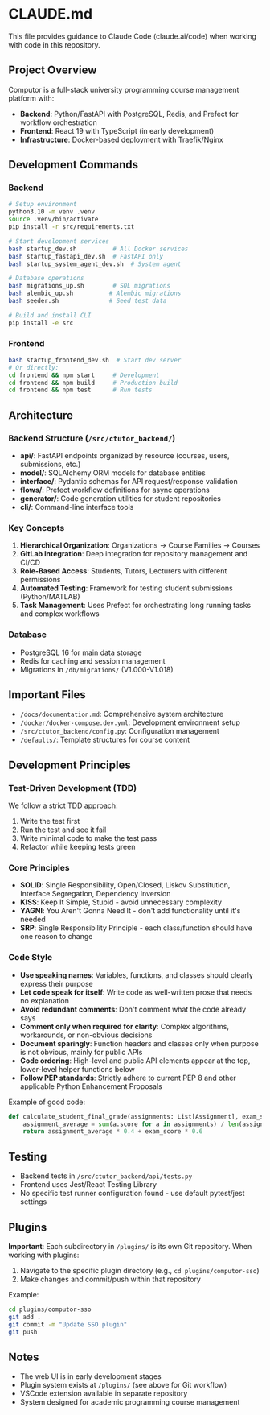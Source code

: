 # CLAUDE.md

This file provides guidance to Claude Code (claude.ai/code) when working with code in this repository.

## Project Overview

Computor is a full-stack university programming course management platform with:
- **Backend**: Python/FastAPI with PostgreSQL, Redis, and Prefect for workflow orchestration
- **Frontend**: React 19 with TypeScript (in early development)
- **Infrastructure**: Docker-based deployment with Traefik/Nginx

## Development Commands

### Backend
```bash
# Setup environment
python3.10 -m venv .venv
source .venv/bin/activate
pip install -r src/requirements.txt

# Start development services
bash startup_dev.sh          # All Docker services
bash startup_fastapi_dev.sh  # FastAPI only
bash startup_system_agent_dev.sh  # System agent

# Database operations
bash migrations_up.sh        # SQL migrations
bash alembic_up.sh          # Alembic migrations
bash seeder.sh              # Seed test data

# Build and install CLI
pip install -e src
```

### Frontend
```bash
bash startup_frontend_dev.sh  # Start dev server
# Or directly:
cd frontend && npm start     # Development
cd frontend && npm build     # Production build
cd frontend && npm test      # Run tests
```

## Architecture

### Backend Structure (`/src/ctutor_backend/`)
- **api/**: FastAPI endpoints organized by resource (courses, users, submissions, etc.)
- **model/**: SQLAlchemy ORM models for database entities
- **interface/**: Pydantic schemas for API request/response validation
- **flows/**: Prefect workflow definitions for async operations
- **generator/**: Code generation utilities for student repositories
- **cli/**: Command-line interface tools

### Key Concepts
1. **Hierarchical Organization**: Organizations → Course Families → Courses
2. **GitLab Integration**: Deep integration for repository management and CI/CD
3. **Role-Based Access**: Students, Tutors, Lecturers with different permissions
4. **Automated Testing**: Framework for testing student submissions (Python/MATLAB)
5. **Task Management**: Uses Prefect for orchestrating long running tasks and complex workflows

### Database
- PostgreSQL 16 for main data storage
- Redis for caching and session management
- Migrations in `/db/migrations/` (V1.000-V1.018)

## Important Files
- `/docs/documentation.md`: Comprehensive system architecture
- `/docker/docker-compose.dev.yml`: Development environment setup
- `/src/ctutor_backend/config.py`: Configuration management
- `/defaults/`: Template structures for course content

## Development Principles

### Test-Driven Development (TDD)
We follow a strict TDD approach:
1. Write the test first
2. Run the test and see it fail
3. Write minimal code to make the test pass
4. Refactor while keeping tests green

### Core Principles
- **SOLID**: Single Responsibility, Open/Closed, Liskov Substitution, Interface Segregation, Dependency Inversion
- **KISS**: Keep It Simple, Stupid - avoid unnecessary complexity
- **YAGNI**: You Aren't Gonna Need It - don't add functionality until it's needed
- **SRP**: Single Responsibility Principle - each class/function should have one reason to change

### Code Style
- **Use speaking names**: Variables, functions, and classes should clearly express their purpose
- **Let code speak for itself**: Write code as well-written prose that needs no explanation
- **Avoid redundant comments**: Don't comment what the code already says
- **Comment only when required for clarity**: Complex algorithms, workarounds, or non-obvious decisions
- **Document sparingly**: Function headers and classes only when purpose is not obvious, mainly for public APIs
- **Code ordering**: High-level and public API elements appear at the top, lower-level helper functions below
- **Follow PEP standards**: Strictly adhere to current PEP 8 and other applicable Python Enhancement Proposals

Example of good code:
```python
def calculate_student_final_grade(assignments: List[Assignment], exam_score: float) -> float:
    assignment_average = sum(a.score for a in assignments) / len(assignments)
    return assignment_average * 0.4 + exam_score * 0.6
```

## Testing
- Backend tests in `/src/ctutor_backend/api/tests.py`
- Frontend uses Jest/React Testing Library
- No specific test runner configuration found - use default pytest/jest settings

## Plugins

**Important**: Each subdirectory in `/plugins/` is its own Git repository. When working with plugins:
1. Navigate to the specific plugin directory (e.g., `cd plugins/computor-sso`)
2. Make changes and commit/push within that repository

Example:
```bash
cd plugins/computor-sso
git add .
git commit -m "Update SSO plugin"
git push
```

## Notes
- The web UI is in early development stages
- Plugin system exists at `/plugins/` (see above for Git workflow)
- VSCode extension available in separate repository
- System designed for academic programming course management